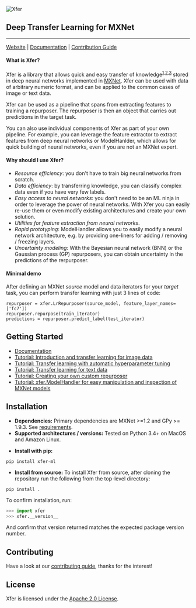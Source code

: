 ![Xfer](docs/image/logo_330x200.png)

## Deep Transfer Learning for MXNet

--------------------------------------------------------------------------------


[Website](https://github.com/amzn/xfer) |
[Documentation](https://github.com/amzn/xfer/docs) |
[Contribution Guide](CONTRIBUTING.md)

#### What is Xfer?
Xfer is a library that allows quick and easy transfer of knowledge<sup>[1](ftp://ftp.cs.wisc.edu/machine-learning/shavlik-group/torrey.handbook09.pdf),[2](http://cs231n.github.io/transfer-learning/),[3](https://papers.nips.cc/paper/5347-how-transferable-are-features-in-deep-neural-networks.pdf)</sup> stored in deep neural networks implemented in [MXNet](https://mxnet.incubator.apache.org/). Xfer can be used with data of arbitrary numeric format, and can be applied to the common cases of image or text data.

Xfer can be used as a pipeline that spans from extracting features to training a repurposer. The repurposer is then an object that carries out predictions in the target task.

You can also use individual components of Xfer as part of your own pipeline. For example, you can leverage the feature extractor to extract features from deep neural networks or ModelHanlder, which allows for quick building of neural networks, even if you are not an MXNet expert.

#### Why should I use Xfer?
* _Resource efficiency_: you don't have to train big neural networks from scratch.
* _Data efficiency_: by transferring knowledge, you can classify complex data even if you have very few labels.
* _Easy access to neural networks_: you don't need to be an ML ninja in order to leverage the power of neural networks. With Xfer you can easily re-use them or even modify existing architectures and create your own solution.
* _Utilities for feature extraction from neural networks_.
* _Rapid prototyping_: ModelHandler allows you to easily modify a neural network architecture, e.g. by providing one-liners for adding / removing / freezing layers.
* _Uncertainty modeling_: With the Bayesian neural network (BNN) or the Gaussian process (GP) repurposers, you can obtain uncertainty in the predictions of the rerpurposer.

#### Minimal demo

After defining an MXNet _source_ model and data iterators for your _target_ task, you can perform transfer learning with just 3 lines of code:
```
repurposer = xfer.LrRepurposer(source_model, feature_layer_names=['fc7'])
repurposer.repurpose(train_iterator)
predictions = repurposer.predict_label(test_iterator)
```

## Getting Started
* [Documentation](TODO)
* [Tutorial: Introduction and transfer learning for image data](TODO)
* [Tutorial: Transfer learning with automatic hyperparameter tuning](TODO)
* [Tutorial: Transfer learning for text data](TODO)
* [Tutorial: Creating your own custom repurposer](TODO)
* [Tutorial: xfer.ModelHandler for easy manipulation and inspection of MXNet models](TODO)

## Installation
* __Dependencies:__
Primary dependencies are MXNet >=1.2 and GPy >= 1.9.3. See [requirements](requirements.txt).
* __Supported architectures / versions:__
Tested on Python 3.4+ on MacOS and Amazon Linux.

- __Install with pip:__
```
pip install xfer-ml
```
-  __Install from source:__
To install Xfer from source, after cloning the repository run the following from the top-level directory:
```
pip install .
```

To confirm installation, run:
```python
>>> import xfer
>>> xfer.__version__
```
And confirm that version returned matches the expected package version number.

## Contributing
Have a look at our [contributing guide](CONTRIBUTING.md), thanks for the interest!


## License

Xfer is licensed under the [Apache 2.0 License](LICENSE).
